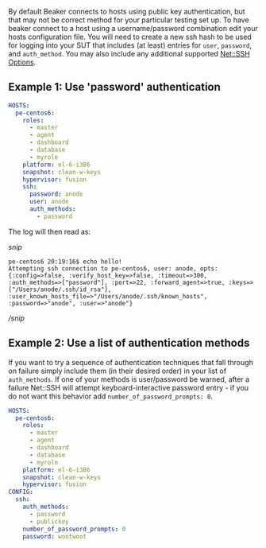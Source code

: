 By default Beaker connects to hosts using public key authentication, but that may not be correct method for your particular testing set up. To have beaker connect to a host using a username/password combination edit your hosts configuration file. You will need to create a new ssh hash to be used for logging into your SUT that includes (at least) entries for `user`, `password`, and `auth_method`. You may also include any additional supported [Net::SSH Options](http://net-ssh.github.io/ssh/v1/chapter-2.html#s3).

## Example 1: Use 'password' authentication

```yaml
HOSTS:
  pe-centos6:
    roles:
      - master
      - agent
      - dashboard
      - database
      - myrole
    platform: el-6-i386
    snapshot: clean-w-keys
    hypervisor: fusion
    ssh:
      password: anode
      user: anode
      auth_methods:
        - password
```

The log will then read as:

_snip_

```
pe-centos6 20:19:16$ echo hello!
Attempting ssh connection to pe-centos6, user: anode, opts: {:config=>false, :verify_host_key=>false, :timeout=>300, :auth_methods=>["password"], :port=>22, :forward_agent=>true, :keys=>["/Users/anode/.ssh/id_rsa"], :user_known_hosts_file=>"/Users/anode/.ssh/known_hosts", :password=>"anode", :user=>"anode"}
```

_/snip_

## Example 2: Use a list of authentication methods

If you want to try a sequence of authentication techniques that fall through on failure simply include them (in their desired order) in your list of `auth_methods`. If one of your methods is user/password be warned, after a failure Net::SSH will attempt keyboard-interactive password entry - if you do not want this behavior add `number_of_password_prompts: 0`.

```yaml
HOSTS:
  pe-centos6:
    roles:
      - master
      - agent
      - dashboard
      - database
      - myrole
    platform: el-6-i386
    snapshot: clean-w-keys
    hypervisor: fusion
CONFIG:
  ssh:
    auth_methods:
      - password
      - publickey
    number_of_password_prompts: 0
    password: wootwoot
```
